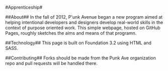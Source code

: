 #Apprenticeship#

##About##
In the fall of 2012, P'unk Avenue began a new program aimed at helping intentional developers and designers develop real-world skills in the context of purpose oriented work.
This simple webpage, hosted on GitHub Pages, roughly sketches the aims and means of that programn.

##Technology##
This page is built on Foundation 3.2 using HTML and SASS. 

##Contributing##
Forks should be made from the Punk Ave organization repo and pull requests will be handled there.
